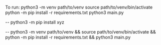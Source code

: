 To run:
python3 -m venv path/to/venv
source path/to/venv/bin/activate
python -m pip install -r requirements.txt
python3 main.py

--
python3 -m pip install xyz

--
python3 -m venv path/to/venv && source path/to/venv/bin/activate && python -m pip install -r requirements.txt && python3 main.py

